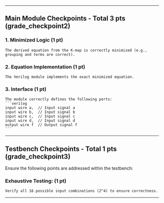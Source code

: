 
---

## Main Module Checkpoints - Total 3 pts (grade_checkpoint2)

### 1. Minimized Logic (1 pt)
    The derived equation from the K-map is correctly minimized (e.g., grouping and terms are correct).

### 2. Equation Implementation (1 pt)
    The Verilog module implements the exact minimized equation.

### 3. Interface (1 pt)
    The module correctly defines the following ports:  
    ```verilog
    input wire a,  // Input signal a  
    input wire b,  // Input signal b  
    input wire c,  // Input signal c  
    input wire d,  // Input signal d  
    output wire f  // Output signal f  
    ```
---

## Testbench Checkpoints - Total 1 pts (grade_checkpoint3)

Ensure the following points are addressed within the testbench:

### Exhaustive Testing: (1 pt)
    Verify all 16 possible input combinations (2^4) to ensure correctness.

---
